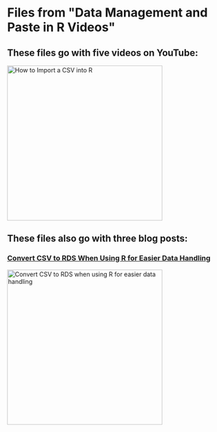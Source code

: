# Files from "Data Management and Paste in R Videos"
##  These files go with five videos on YouTube:

<a href="https://youtu.be/IVQr4WUo2N4" target="_blank">
  <img width="360"  border="0" align="center"  src="https://dethwench.com/wp-content/uploads/2022/10/Read-CSV-into-R-YouTube-Cover.jpg" alt="How to Import a CSV into R">
</a>

##  These files also go with three blog posts:
### [Convert CSV to RDS When Using R for Easier Data Handling](https://dethwench.com/convert-csv-to-rds-in-r-for-easier-import-export/)

<a href="https://dethwench.com/convert-csv-to-rds-in-r-for-easier-import-export/" target="_blank">
  <img width="360"  border="0" align="center"  src="https://dethwench.com/wp-content/uploads/2022/03/Convert-CSV-to-RDS-for-improved-efficiency-in-RGUI_banner.jpg" alt="Convert CSV to RDS when using R for easier data handling">
</a>



